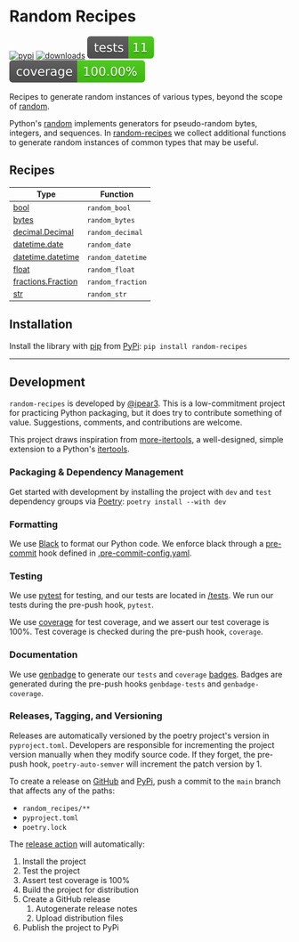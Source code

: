 # Random Recipes

[![pypi](https://img.shields.io/pypi/v/random-recipes)](https://pypi.org/project/random-recipes/#history)
[![downloads](https://img.shields.io/pypi/dm/random-recipes)](https://pypistats.org/packages/random-recipes)
![tests](images/badges/tests.svg)
![coverage](images/badges/coverage.svg)

Recipes to generate random instances of various types, beyond the scope of [random](https://docs.python.org/3/library/random.html).

Python's [random](https://docs.python.org/3/library/random.html) implements generators for pseudo-random bytes, integers, and sequences.
In [random-recipes](https://github.com/ipear3/random-recipes) we collect additional functions to generate random instances of common types that may be useful.

## Recipes

| Type                                                                                      | Function          |
|-------------------------------------------------------------------------------------------|-------------------|
| [bool](https://docs.python.org/3/library/stdtypes.html#boolean-values)                    | `random_bool`     |
| [bytes](https://docs.python.org/3/library/stdtypes.html?highlight=bytes#bytes-objects)    | `random_bytes`    |
| [decimal.Decimal](https://docs.python.org/3/library/decimal.html)                         | `random_decimal`  |
| [datetime.date](https://docs.python.org/3/library/datetime.html#date-objects)             | `random_date`     |
| [datetime.datetime](https://docs.python.org/3/library/datetime.html#datetime-objects)     | `random_datetime` |
| [float](https://docs.python.org/3/library/functions.html#float)                           | `random_float`    |
| [fractions.Fraction](https://docs.python.org/3/library/fractions.html#fractions.Fraction) | `random_fraction` |
| [str](https://docs.python.org/3/library/stdtypes.html#str)                                | `random_str`      |

## Installation

Install the library with [pip](https://pip.pypa.io/en/stable/) from [PyPi](https://pypi.org/):
`pip install random-recipes`

---

## Development

`random-recipes` is developed by [@ipear3](https://github.com/ipear3).
This is a low-commitment project for practicing Python packaging, but it does try to contribute something of value.
Suggestions, comments, and contributions are welcome.

This project draws inspiration from [more-itertools](https://github.com/more-itertools/more-itertools), a well-designed, simple extension to a Python's [itertools](https://docs.python.org/3/library/itertools.html).

### Packaging & Dependency Management
Get started with development by installing the project with `dev` and `test` dependency groups via [Poetry](https://python-poetry.org/): `poetry install --with dev`

### Formatting

We use [Black](https://black.readthedocs.io/en/stable/) to format our Python code.
We enforce black through a [pre-commit](https://pre-commit.com/) hook defined in [.pre-commit-config.yaml](.pre-commit-config.yaml).

### Testing

We use [pytest](https://github.com/pytest-dev/pytest) for testing, and our tests are located in [/tests](/tests).
We run our tests during the pre-push hook, `pytest`.

We use [coverage](https://github.com/nedbat/coveragepy) for test coverage, and we assert our test coverage is 100%.
Test coverage is checked during the pre-push hook, `coverage`.

### Documentation

We use [genbadge](https://smarie.github.io/python-genbadge/) to generate our `tests` and `coverage` [badges](/images/badges).
Badges are generated during the pre-push hooks `genbdage-tests` and `genbadge-coverage`.

### Releases, Tagging, and Versioning
Releases are automatically versioned by the poetry project's version in `pyproject.toml`.
Developers are responsible for incrementing the project version manually when they modify source code.
If they forget, the pre-push hook, `poetry-auto-semver` will increment the patch version by 1.

To create a release on [GitHub](https://github.com/ipear3/random-recipes/releases) and [PyPi](https://pypi.org/project/random-recipes/#history), push a commit to the `main` branch that affects any of the paths:
  - `random_recipes/**`
  - `pyproject.toml`
  - `poetry.lock`

The [release action](https://github.com/ipear3/random-recipes/actions/workflows/release.yml) will automatically:
1. Install the project
2. Test the project
3. Assert test coverage is 100%
4. Build the project for distribution
5. Create a GitHub release
   1. Autogenerate release notes
   2. Upload distribution files
6. Publish the project to PyPi
